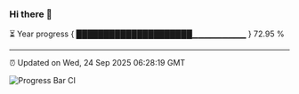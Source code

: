 ### Hi there 👋

⏳ Year progress { █████████████████████▁▁▁▁▁▁▁▁▁ } 72.95 %

---

⏰ Updated on Wed, 24 Sep 2025 06:28:19 GMT

![Progress Bar CI](https://github.com/liununu/liununu/workflows/Progress%20Bar%20CI/badge.svg)
